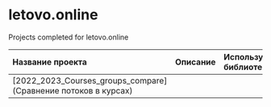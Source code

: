 # letovo.online
Projects completed for letovo.online 

| Название проекта | Описание | Используемые библиотеки | 
| :---------------------- | :---------------------- | :---------------------- |
|[2022_2023_Courses_groups_compare](Сравнение потоков в курсах)|||
